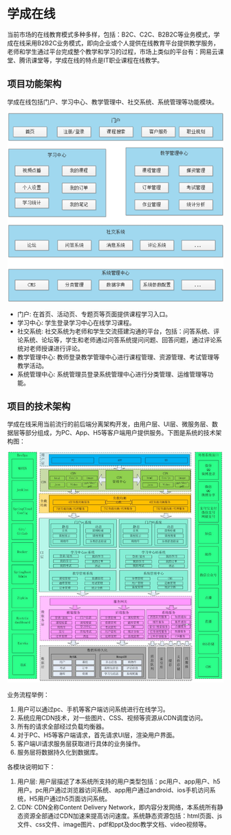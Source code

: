 # 学成在线



当前市场的在线教育模式多种多样，包括：B2C、C2C、B2B2C等业务模式，学成在线采用B2B2C业务模式，即向企业或个人提供在线教育平台提供教学服务，老师和学生通过平台完成整个教学和学习的过程，市场上类似的平台有：网易云课堂、腾讯课堂等，学成在线的特点是IT职业课程在线教学。

## 项目功能架构


学成在线包括门户、学习中心、教学管理中、社交系统、系统管理等功能模块。


![alt text](学成在线/学成在线功能架构图.png)


- 门户: 在首页、活动页、专题页等页面提供课程学习入口。
- 学习中心: 学生登录学习中心在线学习课程。
- 社交系统: 社交系统为老师和学生交流搭建沟通的平台，包括：问答系统、评论系统、论坛等，学生和老师通过问答系统提问问题、回答问题，通过评论系统对老师授课进行评论。
- 教学管理中心: 教师登录教学管理中心进行课程管理、资源管理、考试管理等教学活动。
- 系统管理中心: 系统管理员登录系统管理中心进行分类管理、运维管理等功能。

## 项目的技术架构

学成在线采用当前流行的前后端分离架构开发，由用户层、UI层、微服务层、数据层等部分组成，为PC、App、H5等客户端用户提供服务。下图是系统的技术架构图：


![alt text](学成在线/学成在线技术架构图.png)

业务流程举例：
1. 用户可以通过pc、手机等客户端访问系统进行在线学习。
2. 系统应用CDN技术，对一些图片、CSS、视频等资源从CDN调度访问。
3. 所有的请求全部经过负载均衡器。
4. 对于PC、H5等客户端请求，首先请求UI层，渲染用户界面。
5. 客户端UI请求服务层获取进行具体的业务操作。
6. 服务层将数据持久化到数据库。

各模块说明如下：
1. 用户层: 用户层描述了本系统所支持的用户类型包括：pc用户、app用户、h5用户。pc用户通过浏览器访问系统、app用户通过android、ios手机访问系统，H5用户通过h5页面访问系统。
2. CDN: CDN全称Content Delivery Network，即内容分发网络，本系统所有静态资源全部通过CDN加速来提高访问速度。系统静态资源包括：html页面、js文件、css文件、image图片、pdf和ppt及doc教学文档、video视频等。





